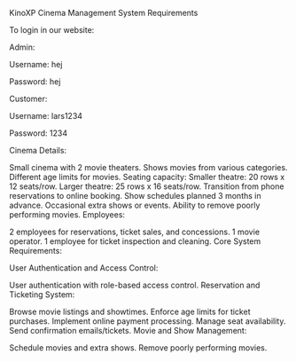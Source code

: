 KinoXP Cinema Management System Requirements

To login in our website: 

Admin: 

Username: hej 

Password: hej

Customer: 

Username: lars1234

Password: 1234

Cinema Details:

Small cinema with 2 movie theaters.
Shows movies from various categories.
Different age limits for movies.
Seating capacity:
Smaller theatre: 20 rows x 12 seats/row.
Larger theatre: 25 rows x 16 seats/row.
Transition from phone reservations to online booking.
Show schedules planned 3 months in advance.
Occasional extra shows or events.
Ability to remove poorly performing movies.
Employees:

2 employees for reservations, ticket sales, and concessions.
1 movie operator.
1 employee for ticket inspection and cleaning.
Core System Requirements:

User Authentication and Access Control:

User authentication with role-based access control.
Reservation and Ticketing System:

Browse movie listings and showtimes.
Enforce age limits for ticket purchases.
Implement online payment processing.
Manage seat availability.
Send confirmation emails/tickets.
Movie and Show Management:

Schedule movies and extra shows.
Remove poorly performing movies.

